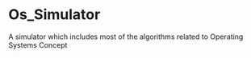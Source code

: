 # Os_Simulator
A simulator which includes most of the algorithms related to Operating Systems Concept
